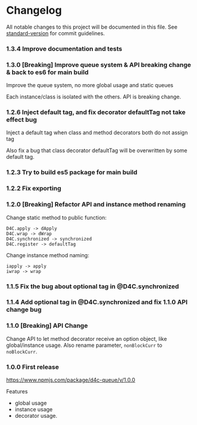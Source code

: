 # Changelog

All notable changes to this project will be documented in this file. See [standard-version](https://github.com/conventional-changelog/standard-version) for commit guidelines.

### 1.3.4 Improve documentation and tests
### 1.3.0 [Breaking] Improve queue system & API breaking change & back to es6 for main build

Improve the queue system, no more global usage and static queues

Each instance/class is isolated with the others. API is breaking change.

### 1.2.6 Inject default tag, and fix decorator defaultTag not take effect bug

Inject a default tag when class and method decorators both do not assign tag

Also fix a bug that class decorator defaultTag will be overwritten by
some default tag.
### 1.2.3 Try to build es5 package for main build

### 1.2.2 Fix exporting
### 1.2.0 [Breaking] Refactor API and instance method renaming

Change static method to public function:
```
D4C.apply -> dApply
D4C.wrap -> dWrap
D4C.synchronized -> synchronized
D4C.register -> defaultTag
```
Change instance method naming:
```
iapply -> apply
iwrap -> wrap
```

### 1.1.5 Fix the bug about optional tag in @D4C.synchronized

### 1.1.4 Add optional tag in @D4C.synchronized and fix 1.1.0 API change bug
### 1.1.0 [Breaking] API Change 

Change API to let method decorator receive an option object, like global/instance usage.
Also rename parameter, `nonBlockCurr` to `noBlockCurr`.

### 1.0.0 First release

https://www.npmjs.com/package/d4c-queue/v/1.0.0

Features
- global usage
- instance usage
- decorator usage.